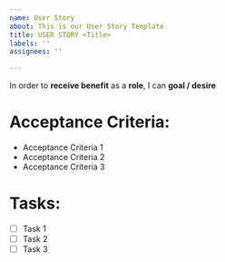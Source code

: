 ```yaml
---
name: User Story
about: This is our User Story Template
title: USER STORY <Title>
labels: ''
assignees: ''

---
```


In order to **receive benefit** as a **role**, I can **goal / desire**


# Acceptance Criteria:
* Acceptance Criteria 1
* Acceptance Criteria 2
* Acceptance Criteria 3

# Tasks:
- [ ] Task 1
- [ ] Task 2
- [ ] Task 3
